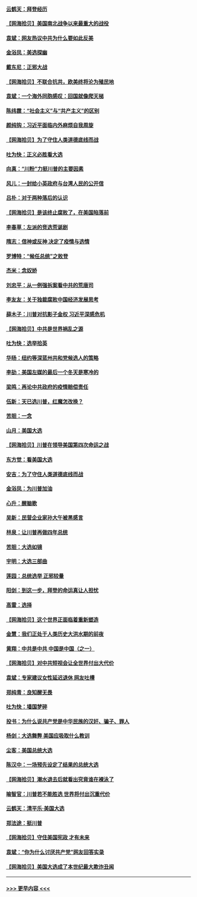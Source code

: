 #### [云鹤天：拜登经历](../pages/nsc993/n12567294.md?t=11230202) 
#### [【网海拾贝】美国南北战争以来最重大的战役](../pages/nsc993/n12567247.md?t=11230202) 
#### [袁斌：网友热议中共为什么要如此反美](../pages/nsc993/n12567162.md?t=11230202) 
#### [金浴凤：美选探幽](../pages/nsc993/n12567147.md?t=11230202) 
#### [戴东尼：正邪大战](../pages/nsc993/n12567033.md?t=11230202) 
#### [【网海拾贝】不联合抗共，欧美终将沦为殖民地](../pages/nsc993/n12565068.md?t=11230202) 
#### [袁斌：一个海外同胞感叹：回国就像爬天梯](../pages/nsc993/n12564986.md?t=11230202) 
#### [陈纬霆：“社会主义”与“共产主义”的区别](../pages/nsc993/n12562417.md?t=11230202) 
#### [颜纯钩：习近平面临内外麻烦自我周旋](../pages/nsc993/n12563356.md?t=11230202) 
#### [【网海拾贝】为了守住人类道德底线而战](../pages/nsc993/n12562542.md?t=11230202) 
#### [吐为快：正义必胜看大选](../pages/nsc993/n12561967.md?t=11230202) 
#### [向真：“川粉”力挺川普的主要因素](../pages/nsc993/n12560774.md?t=11230202) 
#### [风儿：一封给小英政府与台湾人民的公开信](../pages/nsc993/n12560581.md?t=11230202) 
#### [吕朴：对于两种落后的认识](../pages/nsc993/n12560492.md?t=11230202) 
#### [【网海拾贝】是该终止腐败了，在美国陷落前](../pages/nsc993/n12559936.md?t=11230202) 
#### [李春草：左派的竞选荒诞剧](../pages/nsc993/n12558380.md?t=11230202) 
#### [隋志：信神或反神 决定了疫情与选情](../pages/nsc993/n12558255.md?t=11230202) 
#### [罗博特：“候任总统”之败登](../pages/nsc993/n12558189.md?t=11230202) 
#### [杰米：念奴娇](../pages/nsc993/n12558174.md?t=11230202) 
#### [刘忠平：从一例强拆案看中共的荒唐司](../pages/nsc993/n12558036.md?t=11230202) 
#### [李友友：关于独裁腐败中国经济发展思考](../pages/nsc993/n12558004.md?t=11230202) 
#### [薛木子：川普对抗影子金权 习近平深感危机](../pages/nsc993/n12557342.md?t=11230202) 
#### [【网海拾贝】中共是世界祸乱之源](../pages/nsc993/n12555353.md?t=11230202) 
#### [吐为快：选举拾英](../pages/nsc993/n12555041.md?t=11230202) 
#### [华旸：纽约等深蓝州共和党候选人的策略](../pages/nsc993/n12554309.md?t=11230202) 
#### [李劼：美国左媒的最后一个冬天是寒冷的](../pages/nsc993/n12552947.md?t=11230202) 
#### [梁鸣：再论中共政府的疫情赔偿责任](../pages/nsc993/n12553012.md?t=11230202) 
#### [伍新：天已选川普，红魔怎改换？](../pages/nsc993/n12552970.md?t=11230202) 
#### [苦胆：一念](../pages/nsc993/n12552957.md?t=11230202) 
#### [山月：美国大选](../pages/nsc993/n12552446.md?t=11230202) 
#### [【网海拾贝】川普在领导美国第四次命运之战](../pages/nsc993/n12551973.md?t=11230202) 
#### [东方觉：看美国大选](../pages/nsc993/n12551647.md?t=11230202) 
#### [安吉：为了守住人类道德底线而战](../pages/nsc993/n12551111.md?t=11230202) 
#### [金浴凤：为川普加油](../pages/nsc993/n12551085.md?t=11230202) 
#### [心升：醒脑歌](../pages/nsc993/n12550984.md?t=11230202) 
#### [吴新：民营企业家孙大午被黑感言](../pages/nsc993/n12550656.md?t=11230202) 
#### [林泉：让川普再做四年总统](../pages/nsc993/n12550640.md?t=11230202) 
#### [苦胆：大选如镜](../pages/nsc993/n12550630.md?t=11230202) 
#### [宇明：大选三部曲](../pages/nsc993/n12550603.md?t=11230202) 
#### [莲园：总统选举 正邪较量](../pages/nsc993/n12550594.md?t=11230202) 
#### [阳剑：到这一步，拜登的命运真让人担忧](../pages/nsc993/n12549093.md?t=11230202) 
#### [高雷：选择](../pages/nsc993/n12549087.md?t=11230202) 
#### [【网海拾贝】这个世界正面临着重新塑造](../pages/nsc993/n12548326.md?t=11230202) 
#### [金慧：我们正处于人类历史大洪水期的前夜](../pages/nsc993/n12547914.md?t=11230202) 
#### [黄翔：中共是中共 中国是中国（之一）](../pages/nsc993/n12547576.md?t=11230202) 
#### [【网海拾贝】对中共短视会让全世界付出大代价](../pages/nsc993/n12546043.md?t=11230202) 
#### [袁斌：专家建议女性延迟退休 网友吐槽](../pages/nsc993/n12545424.md?t=11230202) 
#### [郑纯青：良知醒无畏](../pages/nsc993/n12545394.md?t=11230202) 
#### [吐为快：墙国梦碎](../pages/nsc993/n12545309.md?t=11230202) 
#### [投书：为什么说共产党是中华民族的汉奸、骗子、罪人](../pages/nsc993/n12545089.md?t=11230202) 
#### [杨剑：大选舞弊 美国应吸取什么教训](../pages/nsc993/n12543937.md?t=11230202) 
#### [尘客：美国总统大选](../pages/nsc993/n12543828.md?t=11230202) 
#### [陈汉中：一场预先设定了结果的总统大选](../pages/nsc993/n12543564.md?t=11230202) 
#### [【网海拾贝】潮水退去后就看出究竟谁在裸泳了](../pages/nsc993/n12543321.md?t=11230202) 
#### [喻智官：川普若不能胜选 世界将付出沉重代价](../pages/nsc993/n12541352.md?t=11230202) 
#### [云鹤天：清平乐‧美国大选](../pages/nsc993/n12540916.md?t=11230202) 
#### [郑法途：挺川普](../pages/nsc993/n12540898.md?t=11230202) 
#### [【网海拾贝】守住美国宪政 才有未来](../pages/nsc993/n12540423.md?t=11230202) 
#### [袁斌：“你为什么讨厌共产党”网友回答实录](../pages/nsc993/n12540208.md?t=11230202) 
#### [【网海拾贝】美国大选成了本世纪最大欺诈丑闻](../pages/nsc993/n12538029.md?t=11230202) 

----
#### [ >>> 更早内容 <<< ](../indexes/nsc993-earlier.md)

